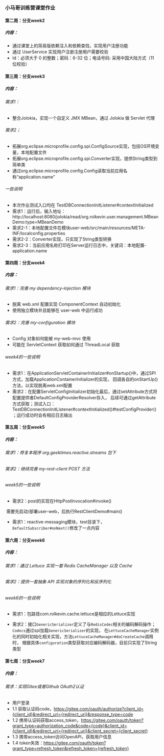 ### 小马哥训练营课堂作业

#### 第二周：分支week2
##### 内容：
+ 通过课堂上的简易版依赖注入和依赖查找，实现用户注册功能
+ 通过 UserService 实现用户注册注册用户需要校验
+ Id：必须大于 0 的整数；密码：6-32 位；电话号码: 采用中国大陆方式（11 位校验）

#### 第三周：分支week3
##### 内容：
###### 需求1：
+ 整合Jolokia，实现一个自定义 JMX MBean，通过 Jolokia 做 Servlet 代理

###### 需求2；
+ 拓展org.eclipse.microprofile.config.spi.ConfigSource实现，包括OS环境变量，本地配置文件
+ 拓展org.eclipse.microprofile.config.spi.Converter实现，提供String类型到简单类
+ 通过org.eclipse.microprofile.config.Config读取当前应用名称“application.name”

###### 一些说明
+ 本次作业测试入口均在 TestDBConnectionInitListener#contextInitialized
+ 需求1：运行后，输入地址：http://localhost:8080/jolokia/read/org.rolkevin.user.management.MBeanDemo:type=MBeanDemo
+ 需求2-1：本地配置文件在模块user-web/src/main/resources/META-INF/localconfig.properties
+ 需求2-2：Converter实现，只实现了String类型转换
+ 需求2-3：当前应用名称打印在Server运行日志中，关键词：本地配置-application.name


#### 第四周：分支week4
##### 内容：
###### 需求1：完善 my dependency-injection 模块
+ 脱离 web.xml 配置实现 ComponentContext 自动初始化
+ 使用独立模块并且能够在 user-web 中运行成功
###### 需求2：完善 my-configuration 模块
+ Config 对象如何能被 my-web-mvc 使用
+ 可能在 ServletContext 获取如何通过 ThreadLocal 获取

###### week4的一些说明
+ 需求1：在ApplicationServletContainerInitializer#onStartup()中，通过SPI方式，加载ApplicationContainerInitializer的实现，
回调各自的onStartUp()方法，以实现脱离web.xml配置
+ 需求2：在配置ServletConfigInitializer初始化最后，通过setAttribute方式将配置提供者DefaultConfigProviderResolver存入，
后续可通过getAttribute方式获取；测试入口：TestDBConnectionInitListener#contextInitialized()#testConfigProvider()；运行成功时会有相应日志输出



#### 第五周：分支week5

##### 内容：

###### 需求1：修复本程序 org.geektimes.reactive.streams 包下

###### 需求2：继续完善 my-rest-client POST 方法

###### week5的一些说明

- 需求2：post的实现在HttpPostInvocation#invoke()

​       需要先启动/部署user-web，后执行RestClientDemo#main()

- 需求1：reactive-messaging模块，test目录下，`DefaultSubscriber#onNext()`修改了一点内容

#### 第六周：分支week6

##### 内容：

###### 需求1：通过 Lettuce 实现一套 Redis CacheManager 以及 Cache

###### 需求2：提供一套抽象 API 实现对象的序列化和反序列化

###### week6的一些说明
- 需求1：包路径com.rolkevin.cache.lettuce是相应的Lettuce实现

- 需求2：接口`GenericSerializer`定义了与`RedisCodec`相关的编码解码操作；`Codecs`通过spi加载`GenericSerializer`的实现，
在`LettuceCacheManager`实例化的同时初始化相关实现，方法`LettuceCacheManager#doCreateCache`调用时，
根据具体`configuration`类型获取对应编码解码器，目前只实现了String类型


#### 第七周：分支week7

##### 内容：

###### 需求：实现Gitee或者Github OAuth2认证
- 用户登录
- 1.1 获取认证码code，https://gitee.com/oauth/authorize?client_id={client_id}&redirect_uri={redirect_uri}&response_type=code
- 1.2 携带认证码获取access_token，https://gitee.com/oauth/token?grant_type=authorization_code&code={code}&client_id={client_id}&redirect_uri={redirect_uri}&client_secret={client_secret}
- 1.3 携带access_token访问OpenAPI，获取用户信息
- 1.4 token失效：https://gitee.com/oauth/token?grant_type=refresh_token&refresh_token={refresh_token}

